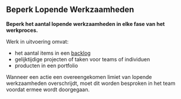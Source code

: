 ## Beperk Lopende Werkzaamheden

<summary>
<strong>Beperk het aantal lopende werkzaamheden in elke fase van het werkproces.</strong>
</summary>

Werk in uitvoering omvat:

- het aantal items in een [backlog](glossary:backlog)
- gelijktijdige projecten of taken voor teams of individuen
- producten in een portfolio

Wanneer een actie een overeengekomen limiet van lopende werkzaamheden overschrijdt, moet dit worden besproken in het team voordat ermee wordt doorgegaan.